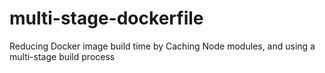 # multi-stage-dockerfile
Reducing Docker image build time by Caching Node modules, and using a multi-stage build process
